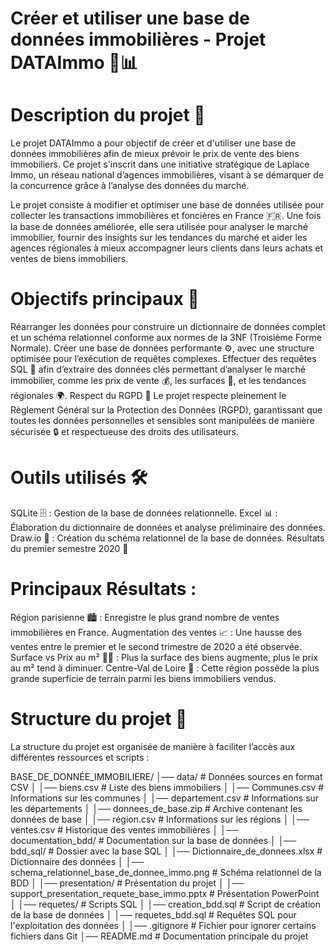 # Créer et utiliser une base de données immobilières - Projet DATAImmo 🏡📊

# Description du projet 📝

Le projet DATAImmo a pour objectif de créer et d'utiliser une base de données immobilières afin de mieux prévoir le prix de vente des biens immobiliers. Ce projet s'inscrit dans une initiative stratégique de Laplace Immo, un réseau national d’agences immobilières, visant à se démarquer de la concurrence grâce à l’analyse des données du marché.

Le projet consiste à modifier et optimiser une base de données utilisée pour collecter les transactions immobilières et foncières en France 🇫🇷. Une fois la base de données améliorée, elle sera utilisée pour analyser le marché immobilier, fournir des insights sur les tendances du marché et aider les agences régionales à mieux accompagner leurs clients dans leurs achats et ventes de biens immobiliers.

# Objectifs principaux 🎯

Réarranger les données pour construire un dictionnaire de données complet et un schéma relationnel conforme aux normes de la 3NF (Troisième Forme Normale).
Créer une base de données performante ⚙️, avec une structure optimisée pour l’exécution de requêtes complexes.
Effectuer des requêtes SQL 📑 afin d’extraire des données clés permettant d’analyser le marché immobilier, comme les prix de vente 💰, les surfaces 📏, et les tendances régionales 🌍.
Respect du RGPD 📜
Le projet respecte pleinement le Règlement Général sur la Protection des Données (RGPD), garantissant que toutes les données personnelles et sensibles sont manipulées de manière sécurisée 🔒 et respectueuse des droits des utilisateurs.

# Outils utilisés 🛠️

SQLite 🗄️ : Gestion de la base de données relationnelle.
Excel 📊 : Élaboration du dictionnaire de données et analyse préliminaire des données.
Draw.io 🎨 : Création du schéma relationnel de la base de données.
Résultats du premier semestre 2020 📅

# Principaux Résultats :

Région parisienne 🏙️ : Enregistre le plus grand nombre de ventes immobilières en France.
Augmentation des ventes 📈 : Une hausse des ventes entre le premier et le second trimestre de 2020 a été observée.
Surface vs Prix au m² 📏💵 : Plus la surface des biens augmente, plus le prix au m² tend à diminuer.
Centre-Val de Loire 🌳 : Cette région possède la plus grande superficie de terrain parmi les biens immobiliers vendus.

# Structure du projet 📂

La structure du projet est organisée de manière à faciliter l’accès aux différentes ressources et scripts :

BASE_DE_DONNÉE_IMMOBILIERE/
│── data/                      # Données sources en format CSV
│   │── biens.csv              # Liste des biens immobiliers
│   │── Communes.csv           # Informations sur les communes
│   │── departement.csv        # Informations sur les départements
│   │── donnees_de_base.zip    # Archive contenant les données de base
│   │── région.csv             # Informations sur les régions
│   │── ventes.csv             # Historique des ventes immobilières
│
│── documentation_bdd/         # Documentation sur la base de données
│   │── bdd_sql/               # Dossier avec la base SQL
│   │── Dictionnaire_de_donnees.xlsx  # Dictionnaire des données
│   │── schema_relationnel_base_de_donnee_immo.png  # Schéma relationnel de la BDD
│
│── presentation/              # Présentation du projet
│   │── support_presentation_requete_base_immo.pptx  # Présentation PowerPoint
│
│── requetes/                  # Scripts SQL
│   │── creation_bdd.sql       # Script de création de la base de données
│   │── requetes_bdd.sql       # Requêtes SQL pour l'exploitation des données
│
│── .gitignore                 # Fichier pour ignorer certains fichiers dans Git
│── README.md                  # Documentation principale du projet
